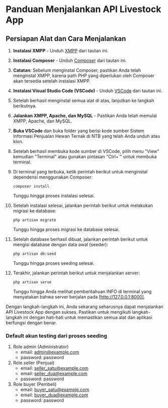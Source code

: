 # Panduan Menjalankan API Livestock App

## Persiapan Alat dan Cara Menjalankan

1. **Instalasi XMPP** - Unduh [XMPP](https://www.apachefriends.org/download.html) dari tautan ini.

2. **Instalasi Composer** - Unduh [Composer](https://getcomposer.org/download) dari tautan ini.

3. **Catatan**: Sebelum menginstal Composer, pastikan Anda telah menginstal XMPP, karena path PHP yang diperlukan oleh Composer akan tersedia setelah instalasi XMPP.

4. **Instalasi Visual Studio Code (VSCode)** - Unduh [VSCode](https://code.visualstudio.com/download) dari tautan ini.

5. Setelah berhasil menginstal semua alat di atas, lanjutkan ke langkah berikutnya.

6. **Jalankan XMPP, Apache, dan MySQL** - Pastikan Anda telah memulai XMPP, Apache, dan MySQL.

7. **Buka VSCode** dan buka folder yang berisi kode sumber Sistem Informasi Penjualan Hewan Ternak di NTB yang telah Anda unduh atau klon.

8. Setelah berhasil membuka kode sumber di VSCode, pilih menu "View" kemudian "Terminal" atau gunakan pintasan "Ctrl+`" untuk membuka terminal.

9. Di terminal yang terbuka, ketik perintah berikut untuk menginstal dependensi menggunakan Composer:
   ```shell
   composer install
   ```
   Tunggu hingga proses instalasi selesai.
10. Setelah instalasi selesai, jalankan perintah berikut untuk melakukan migrasi ke database:
    ```shell
    php artisan migrate
    ```
    Tunggu hingga proses migrasi ke database selesai.
11. Setelah database berhasil dibuat, jalankan perintah berikut untuk mengisi database dengan data awal (seeder):
    ```shell
    php artisan db:seed
    ```
    Tunggu hingga proses seeding selesai.
12. Terakhir, jalankan perintah berikut untuk menjalankan server:
    ```shell
    php artisan serve
    ```
    Tunggu hingga Anda melihat pemberitahuan INFO di terminal yang menyatakan bahwa server berjalan pada [http://127.0.0.1:8000].

Dengan langkah-langkah ini, Anda sekarang seharusnya dapat menjalankan API Livestock App dengan sukses. Pastikan untuk mengikuti langkah-langkah ini dengan hati-hati untuk memastikan semua alat dan aplikasi berfungsi dengan benar.

### Default akun testing dari proses seeding
1. Role admin (Administrator)
   - email: admin@example.com
   - password: password
2. Role seller (Penjual)
   - email: seller_satu@example.com 
   - email: seller_dua@example.com
   - password: password
3. Role buyer (Pembeli)
   - email: buyer_satu@example.com
   - email: buyer_dua@example.com
   - password: password
